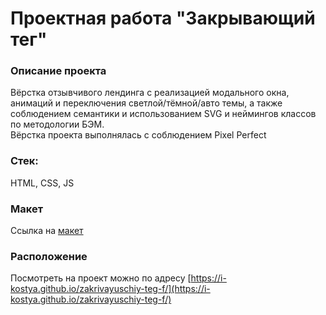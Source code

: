 # Проектная работа "Закрывающий тег"

### Описание проекта
Вёрстка отзывчивого лендинга с реализацией модального окна, анимаций и переключения светлой/тёмной/авто темы, а также соблюдением семантики и использованием SVG и неймингов классов по методологии БЭМ. \
Вёрстка проекта выполнялась с соблюдением Pixel Perfect

### Стек: 
HTML, CSS, JS

### Макет
Ссылка на [макет](https://www.figma.com/design/NV9h7syIgOLvVwGrQxJVYP/%238-%3C%2F%D0%B7%D0%B0%D0%BA%D1%80%D1%8B%D0%B2%D0%B0%D1%8E%D1%89%D0%B8%D0%B9-%D1%82%D0%B5%D0%B3%3E?node-id=0-1&node-type=canvas&t=61qaB646i8MUVbbw-0)

### Расположение
Посмотреть на проект можно по адресу [https://i-kostya.github.io/zakrivayuschiy-teg-f/](https://i-kostya.github.io/zakrivayuschiy-teg-f/)
